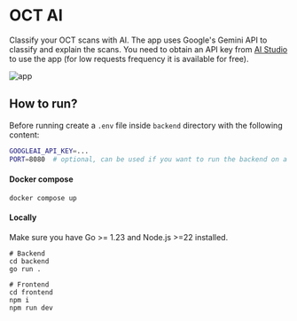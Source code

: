 # OCT AI

Classify your OCT scans with AI. The app uses Google's Gemini API to classify and explain the scans. You need to obtain an API key from [AI Studio](https://aistudio.google.com) to use the app (for low requests frequency it is available for free).

![app](./assets/app.png)

## How to run?

Before running create a `.env` file inside `backend` directory with the following content:

```bash
GOOGLEAI_API_KEY=...
PORT=8080  # optional, can be used if you want to run the backend on a different port
```

#### Docker compose
```
docker compose up
```

#### Locally

Make sure you have Go >= 1.23 and Node.js >=22 installed.

```
# Backend
cd backend
go run .

# Frontend
cd frontend
npm i
npm run dev
```
